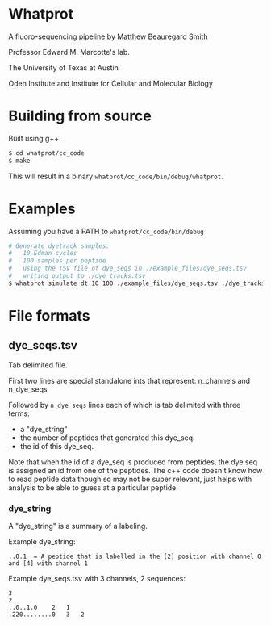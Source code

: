 # Whatprot

A fluoro-sequencing pipeline by Matthew Beauregard Smith

Professor Edward M. Marcotte's lab.

The University of Texas at Austin

Oden Institute and Institute for Cellular and Molecular Biology


# Building from source

Built using g++.

```bash
$ cd whatprot/cc_code
$ make
```

This will result in a binary `whatprot/cc_code/bin/debug/whatprot`.

# Examples

Assuming you have a PATH to `whatprot/cc_code/bin/debug`

```bash
# Generate dyetrack samples:
#   10 Edman cycles
#   100 samples per peptide
#   using the TSV file of dye_seqs in ./example_files/dye_seqs.tsv
#   writing output to ./dye_tracks.tsv
$ whatprot simulate dt 10 100 ./example_files/dye_seqs.tsv ./dye_tracks.tsv

```

# File formats

## dye_seqs.tsv

Tab delimited file.

First two lines are special standalone ints that represent: n_channels and n_dye_seqs

Followed by `n_dye_seqs` lines each of which is tab delimited with three terms:
* a "dye_string"
* the number of peptides that generated this dye_seq.
* the id of this dye_seq.

Note that when the id of a dye_seq is produced from peptides, the dye seq is assigned an id
from one of the peptides. The c++ code doesn't know how to read peptide data
though so may not be super relevant, just helps with analysis to be able
to guess at a particular peptide.

### dye_string
A "dye_string" is a summary of a labeling.

Example dye_string:
```
..0.1  = A peptide that is labelled in the [2] position with channel 0 and [4] with channel 1
```


Example dye_seqs.tsv with 3 channels, 2 sequences:

```
3
2
..0..1.0	2	1
.220........0	3	2
```